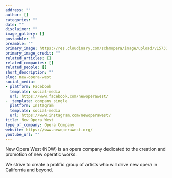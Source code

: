 ```yaml
---
address: ""
author: []
categories: ""
date: ""
disclaimer: ""
image_gallery: []
postamble: ""
preamble: ""
primary_image: https://res.cloudinary.com/schmopera/image/upload/v1573154896/media/2019/11/Logo-NOW_sahwg6.jpg
primary_image_credit: ""
related_articles: []
related_companies: []
related_people: []
short_description: ""
slug: new-opera-west
social_media:
- platform: Facebook
  template: social-media
  url: https://www.facebook.com/newoperawest/
- _template: company_single
  platform: Instagram
  template: social-media
  url: https://www.instagram.com/newoperawest/
title: New Opera West
type_of_company: Opera Company
website: https://www.newoperawest.org/
youtube_url: ""
---
```

New Opera West (NOW) is an opera company dedicated to the creation and promotion of new operatic works.

We strive to create a prolific group of artists who will drive new opera in California and beyond.
